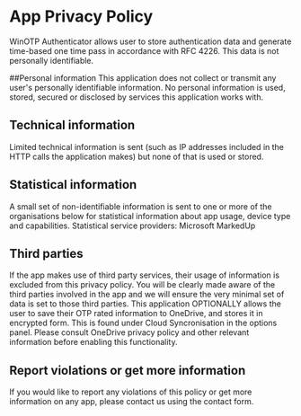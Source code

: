 # App Privacy Policy
WinOTP Authenticator allows user to store authentication data and generate time-based one time pass in accordance with RFC 4226.
This data is not personally identifiable. 
 

##Personal information
This application does not collect or transmit any user's personally identifiable information. No personal information is used, stored, secured or disclosed by services this application works with.

## Technical information
Limited technical information is sent (such as IP addresses included in the HTTP calls the application makes) but none of that is used or stored.

## Statistical information
A small set of non-identifiable information is sent to one or more of the organisations below for statistical information about app usage, device type and capabilities. Statistical service providers:
Microsoft
MarkedUp

## Third parties
If the app makes use of third party services, their usage of information is excluded from this privacy policy. You will be clearly made aware of the third parties involved in the app and we will ensure the very minimal set of data is set to those third parties.
This application OPTIONALLY allows the user to save their OTP rated information to OneDrive, and stores it in encrypted form. This is found under Cloud Syncronisation in the options panel.
Please consult OneDrive privacy policy and other relevant information before enabling this functionality.

## Report violations or get more information
If you would like to report any violations of this policy or get more information on any app, please contact us using the contact form.
